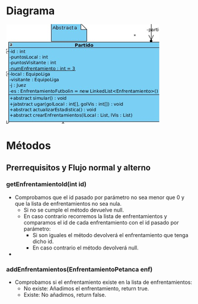# Diagrama

![umlPartido](estudios/UEX/Curso2/Asignaturas/MDP/ProyectoFinal2/Clases/Partido/images/UMLPartido.png)

# Métodos
## Prerrequisitos y Flujo normal y alterno
### getEnfrentamientoId(int id)
- Comprobamos que el id pasado por parámetro no sea menor que 0 y que la lista de enfrentamientos no sea nula.
	- Si no se cumple el método devuelve null.
	- En caso contrario recorremos la lista de enfrentamientos y comparamos el id de cada enfrentamiento con el id pasado por parámetro:
		- Si son iguales el método devolverá el enfrentamiento que tenga dicho id.
		- En caso contrario el método devolverá null.
- 

### addEnfrentamientos(EnfrentamientoPetanca enf)  
- Comprobamos si el enfrentamiento existe en la lista de enfrentamientos:
	- No existe: Añadimos el enfrentamiento, return true.  
	- Existe: No añadimos, return false.
